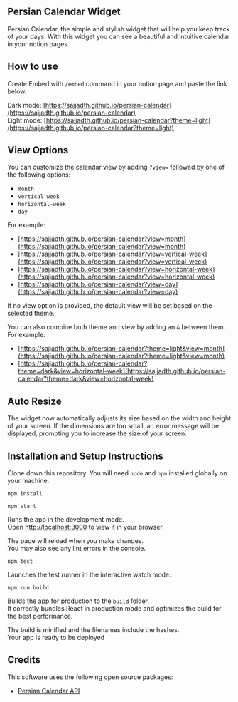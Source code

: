 ## Persian Calendar Widget

Persian Calendar, the simple and stylish widget that will help you keep track of your days. With this widget you can see a beautiful and intuitive calendar in your notion pages.

## How to use

Create Embed with `/embed` command in your notion page and paste the link below.

Dark mode: [https://sajjadth.github.io/persian-calendar](https://sajjadth.github.io/persian-calendar) \
Light mode: [https://sajjadth.github.io/persian-calendar?theme=light](https://sajjadth.github.io/persian-calendar?theme=light)

## View Options

You can customize the calendar view by adding `?view=` followed by one of the following options:

- `month`
- `vertical-week`
- `horizontal-week`
- `day`

For example:

- [https://sajjadth.github.io/persian-calendar?view=month](https://sajjadth.github.io/persian-calendar?view=month)
- [https://sajjadth.github.io/persian-calendar?view=vertical-week](https://sajjadth.github.io/persian-calendar?view=vertical-week)
- [https://sajjadth.github.io/persian-calendar?view=horizontal-week](https://sajjadth.github.io/persian-calendar?view=horizontal-week)
- [https://sajjadth.github.io/persian-calendar?view=day](https://sajjadth.github.io/persian-calendar?view=day)

If no view option is provided, the default view will be set based on the selected theme.

You can also combine both theme and view by adding an `&` between them. For example:

- [https://sajjadth.github.io/persian-calendar?theme=light&view=month](https://sajjadth.github.io/persian-calendar?theme=light&view=month)
- [https://sajjadth.github.io/persian-calendar?theme=dark&view=horizontal-week](https://sajjadth.github.io/persian-calendar?theme=dark&view=horizontal-week)

## Auto Resize

The widget now automatically adjusts its size based on the width and height of your screen. If the dimensions are too small, an error message will be displayed, prompting you to increase the size of your screen.

## Installation and Setup Instructions

Clone down this repository. You will need `node` and `npm` installed globally on your machine.

```
npm install
```

```
npm start
```

Runs the app in the development mode.\
Open [http://localhost:3000](http://localhost:3000) to view it in your browser.

The page will reload when you make changes.\
You may also see any lint errors in the console.

```
npm test
```

Launches the test runner in the interactive watch mode.

```
npm run build
```

Builds the app for production to the `build` folder.\
It correctly bundles React in production mode and optimizes the build for the best performance.

The build is minified and the filenames include the hashes.\
Your app is ready to be deployed

## Credits

This software uses the following open source packages:

- [Persian Calendar API](https://github.com/sajjadth/persian-calendar-api)